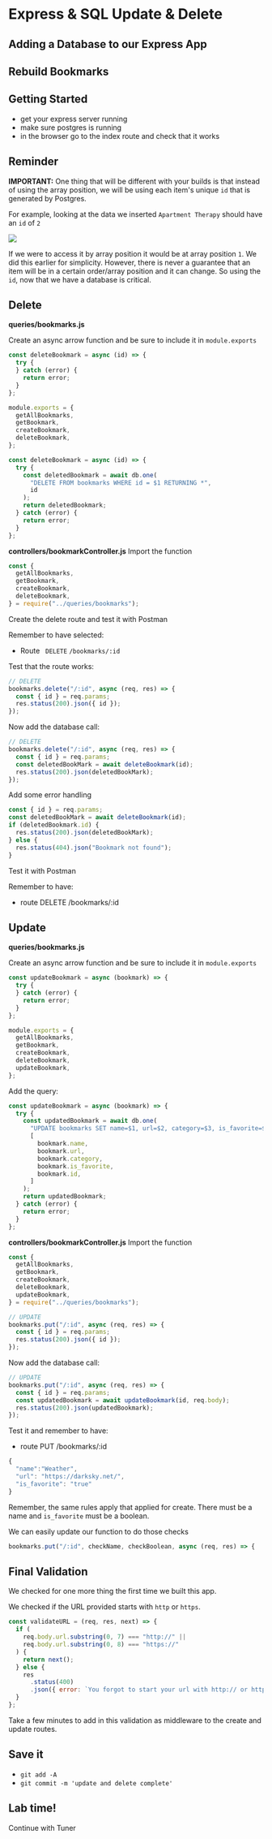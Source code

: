 # Express & SQL Update & Delete

## Adding a Database to our Express App

## Rebuild Bookmarks

## Getting Started

- get your express server running
- make sure postgres is running
- in the browser go to the index route and check that it works

## Reminder

**IMPORTANT:** One thing that will be different with your builds is that instead of using the array position, we will be using each item's unique `id` that is generated by Postgres.

For example, looking at the data we inserted `Apartment Therapy` should have an `id` of `2`

![](./assets/id-not-array-index.png)

If we were to access it by array position it would be at array position `1`. We did this earlier for simplicity. However, there is never a guarantee that an item will be in a certain order/array position and it can change. So using the `id`, now that we have a database is critical.

## Delete

**queries/bookmarks.js**

Create an async arrow function and be sure to include it in `module.exports`

```js
const deleteBookmark = async (id) => {
  try {
  } catch (error) {
    return error;
  }
};

module.exports = {
  getAllBookmarks,
  getBookmark,
  createBookmark,
  deleteBookmark,
};
```

```js
const deleteBookmark = async (id) => {
  try {
    const deletedBookmark = await db.one(
      "DELETE FROM bookmarks WHERE id = $1 RETURNING *",
      id
    );
    return deletedBookmark;
  } catch (error) {
    return error;
  }
};
```

**controllers/bookmarkController.js**
Import the function

```js
const {
  getAllBookmarks,
  getBookmark,
  createBookmark,
  deleteBookmark,
} = require("../queries/bookmarks");
```

Create the delete route and test it with Postman

Remember to have selected:

- Route ` DELETE` `/bookmarks/:id`

Test that the route works:

```js
// DELETE
bookmarks.delete("/:id", async (req, res) => {
  const { id } = req.params;
  res.status(200).json({ id });
});
```

Now add the database call:

```js
// DELETE
bookmarks.delete("/:id", async (req, res) => {
  const { id } = req.params;
  const deletedBookMark = await deleteBookmark(id);
  res.status(200).json(deletedBookMark);
});
```

Add some error handling

```js
const { id } = req.params;
const deletedBookMark = await deleteBookmark(id);
if (deletedBookmark.id) {
  res.status(200).json(deletedBookMark);
} else {
  res.status(404).json("Bookmark not found");
}
```

Test it with Postman

Remember to have:

- route DELETE /bookmarks/:id

## Update

**queries/bookmarks.js**

Create an async arrow function and be sure to include it in `module.exports`

```js
const updateBookmark = async (bookmark) => {
  try {
  } catch (error) {
    return error;
  }
};

module.exports = {
  getAllBookmarks,
  getBookmark,
  createBookmark,
  deleteBookmark,
  updateBookmark,
};
```

Add the query:

```js
const updateBookmark = async (bookmark) => {
  try {
    const updatedBookmark = await db.one(
      "UPDATE bookmarks SET name=$1, url=$2, category=$3, is_favorite=$4 where id=$5 RETURNING *",
      [
        bookmark.name,
        bookmark.url,
        bookmark.category,
        bookmark.is_favorite,
        bookmark.id,
      ]
    );
    return updatedBookmark;
  } catch (error) {
    return error;
  }
};
```

**controllers/bookmarkController.js**
Import the function

```js
const {
  getAllBookmarks,
  getBookmark,
  createBookmark,
  deleteBookmark,
  updateBookmark,
} = require("../queries/bookmarks");
```

```js
// UPDATE
bookmarks.put("/:id", async (req, res) => {
  const { id } = req.params;
  res.status(200).json({ id });
});
```

Now add the database call:

```js
// UPDATE
bookmarks.put("/:id", async (req, res) => {
  const { id } = req.params;
  const updatedBookmark = await updateBookmark(id, req.body);
  res.status(200).json(updatedBookmark);
});
```

Test it and remember to have:

- route PUT /bookmarks/:id

```js
{
  "name":"Weather",
  "url": "https://darksky.net/",
  "is_favorite": "true"
}
```

Remember, the same rules apply that applied for create. There must be a name and `is_favorite` must be a boolean.

We can easily update our function to do those checks

```js
bookmarks.put("/:id", checkName, checkBoolean, async (req, res) => {
```

## Final Validation

We checked for one more thing the first time we built this app.

We checked if the URL provided starts with `http` or `https`.

```js
const validateURL = (req, res, next) => {
  if (
    req.body.url.substring(0, 7) === "http://" ||
    req.body.url.substring(0, 8) === "https://"
  ) {
    return next();
  } else {
    res
      .status(400)
      .json({ error: `You forgot to start your url with http:// or https://` });
  }
};
```

Take a few minutes to add in this validation as middleware to the create and update routes.

## Save it

- `git add -A`
- `git commit -m 'update and delete complete'`

## Lab time!

Continue with Tuner
